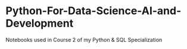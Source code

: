 # Python-For-Data-Science-AI-and-Development
Notebooks used in Course 2 of my Python &amp; SQL Specialization
